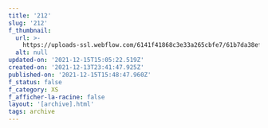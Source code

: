```yaml
---
title: '212'
slug: '212'
f_thumbnail:
  url: >-
    https://uploads-ssl.webflow.com/6141f41868c3e33a265cbfe7/61b7da38ef4943b57674085c_212.jpg
  alt: null
updated-on: '2021-12-15T15:05:22.519Z'
created-on: '2021-12-13T23:41:47.925Z'
published-on: '2021-12-15T15:48:47.960Z'
f_status: false
f_category: XS
f_afficher-la-racine: false
layout: '[archive].html'
tags: archive
---
```




